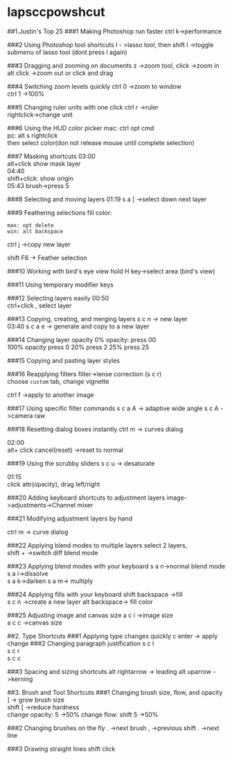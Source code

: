 # lapsccpowshcut
##1.Justin's Top 25
###1 Making Photoshop run faster
ctrl k->performance

###2 Using Photoshop tool shortcuts
l - >lasso tool, then
shift l ->toggle submenu of lasso tool (dont press l again)  

###3 Dragging and zooming on documents
z ->zoom tool, click ->zoom in  alt click ->zoom out or click and drag

###4 Switching zoom levels quickly
ctrl 0 ->zoom to window  
ctrl 1 ->100%


###5 Changing ruler units with one click
ctrl r ->ruler  
rightclick->change unit  



###6 Using the HUD color picker
mac: ctrl opt cmd  
pc: alt s rightclick  
then select color(don not release mouse until complete selection)

###7 Masking shortcuts
03:00  
alt+click show mask layer  
04:40  
shift+click: show origin  
05:43
brush->press 5


###8 Selecting and moving layers
01:19
s a [  ->select down next layer

###9 Feathering selections
fill color:
```
max: opt delete
win: alt backspace
```
ctrl j ->copy new layer  

shift F6 -> Feather selection


###10 Working with bird's eye view
hold H key->select area (bird's view)



###11 Using temporary modifier keys

###12 Selecting layers easily
00:50  
ctrl+click , select layer


###13 Copying, creating, and merging layers
s c n -> new layer  
03:40
s c a e -> generate and copy to a new layer


###14 Changing layer opacity
0% opacity: press 00  
100% opacity press 0
20% press 2
25% press 25



###15 Copying and pasting layer styles


###16 Reapplying filters
filter->lense correction (s c r)  
choose `custom` tab, change vignette  

ctrl f ->apply to another image


###17 Using specific filter commands
s c a A -> adaptive wide angle
s c A ->camera raw


###18 Resetting dialog boxes instantly
ctrl m -> curves dialog  

02:00  
alt+ click cancel(reset)  ->reset to normal



###19 Using the scrubby sliders
s c u -> desaturate  

01:15  
click attr(opacity), drag left/right




###20 Adding keyboard shortcuts to adjustment layers
image->adjustments->Channel mixer


###21 Modifying adjustment layers by hand

ctrl m -> curve dialog

###22 Applying blend modes to multiple layers
select 2 layers,  
shift +  ->switch diff blend mode



###23 Applying blend modes with your keyboard
s a n->normal blend mode
s a i->dissolve  
s a k->darken
s a m-> multiply



###24 Applying fills with your keyboard
shift backspace ->fill  
s c n ->create a new layer
alt backspace-> fill color





###25 Adjusting image and canvas size
a c i ->image size  
a c c ->canvas size  


##2. Type Shortcuts
###1 Applying type changes quickly
c enter -> apply change
###2 Changing paragraph justification
s c l  
s c r  
s c c  

###3 Spacing and sizing shortcuts
alt rightarrow -> leading
alt uparrow ->kerning

##3. Brush and Tool Shortcuts
###1 Changing brush size, flow, and opacity
] -> grow brush size  
shift [ ->reduce hardness  
change opacity: 5 ->50%
change flow: shift 5 ->50%

###2 Changing brushes on the fly
. ->next brush
, ->previous
shift . ->next line

###3 Drawing straight lines
shift click
